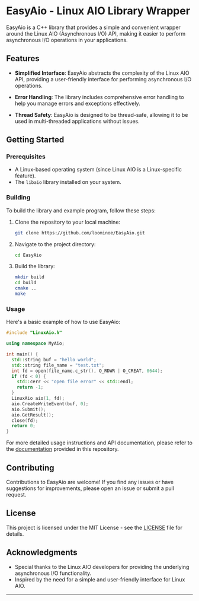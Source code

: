 
# EasyAio - Linux AIO Library Wrapper

EasyAio is a C++ library that provides a simple and convenient wrapper around the Linux AIO (Asynchronous I/O) API, making it easier to perform asynchronous I/O operations in your applications.

## Features

- **Simplified Interface**: EasyAio abstracts the complexity of the Linux AIO API, providing a user-friendly interface for performing asynchronous I/O operations.

- **Error Handling**: The library includes comprehensive error handling to help you manage errors and exceptions effectively.

- **Thread Safety**: EasyAio is designed to be thread-safe, allowing it to be used in multi-threaded applications without issues.

## Getting Started

### Prerequisites

- A Linux-based operating system (since Linux AIO is a Linux-specific feature).
- The `libaio` library installed on your system.

### Building

To build the library and example program, follow these steps:

1. Clone the repository to your local machine:

    ```bash
    git clone https://github.com/loominoe/EasyAio.git
    ```

2. Navigate to the project directory:

    ```bash
    cd EasyAio
    ```

3. Build the library:

    ```bash
    mkdir build
    cd build
    cmake ..
    make
    ```

### Usage

Here's a basic example of how to use EasyAio:

```cpp
#include "LinuxAio.h"

using namespace MyAio;

int main() {
  std::string buf = "hello world";
  std::string file_name = "test.txt";
  int fd = open(file_name.c_str(), O_RDWR | O_CREAT, 0644);
  if (fd < 0) {
    std::cerr << "open file error" << std::endl;
    return -1;
  }
  LinuxAio aio(1, fd);
  aio.CreateWriteEvent(buf, 0);
  aio.Submit();
  aio.GetResult();
  close(fd);
  return 0;
}
```

For more detailed usage instructions and API documentation, please refer to the [documentation](docs/) provided in this repository.

## Contributing

Contributions to EasyAio are welcome! If you find any issues or have suggestions for improvements, please open an issue or submit a pull request.

## License

This project is licensed under the MIT License - see the [LICENSE](LICENSE) file for details.

## Acknowledgments

- Special thanks to the Linux AIO developers for providing the underlying asynchronous I/O functionality.
- Inspired by the need for a simple and user-friendly interface for Linux AIO.

---
